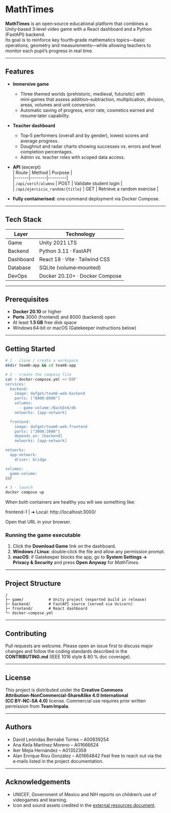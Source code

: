 # MathTimes

**MathTimes** is an open‑source educational platform that combines a Unity‑based 3‑level video game with a React dashboard and a Python (FastAPI) backend.  
Its goal is to reinforce key fourth‑grade mathematics topics—basic operations, geometry and measurements—while allowing teachers to monitor each pupil’s progress in real time.

---

## Features

- **Immersive game**  
  - Three themed worlds (prehistoric, medieval, futuristic) with mini‑games that assess addition–subtraction, multiplication, division, areas, volumes and unit conversion.  
  - Automatic saving of progress, error rate, cosmetics earned and resume‑later capability.

- **Teacher dashboard**  
  - Top‑5 performers (overall and by gender), lowest scores and average progress.  
  - Doughnut and radar charts showing successes vs. errors and level completion percentages.  
  - Admin vs. teacher roles with scoped data access.

- **API** (excerpt)  
  | Route | Method | Purpose |  
  |-------|--------|---------|  
  | `/api/verif/alumno` | POST | Validate student login |  
  | `/api/ejercicio_random/{title}` | GET | Retrieve a random exercise |  

- **Fully containerised**: one‑command deployment via Docker Compose.

---

## Tech Stack

| Layer        | Technology |
|--------------|------------|
| Game         | Unity 2021 LTS |
| Backend      | Python 3.11 · FastAPI |
| Dashboard    | React 18 · Vite · Tailwind CSS |
| Database     | SQLite (volume‑mounted) |
| DevOps       | Docker 20.10+ · Docker Compose |

---

## Prerequisites

- **Docker 20.10** or higher  
- **Ports** 3000 (frontend) and 8000 (backend) open  
- At least **1.5 GB** free disk space  
- Windows 64‑bit or macOS (Gatekeeper instructions below)

---

## Getting Started

```bash
# 1 · clone / create a workspace
mkdir team6-app && cd team6-app

# 2 · create the compose file
cat > docker-compose.yml <<'EOF'
services:
  backend:
    image: dafget/team6-web-backend
    ports: ["8000:8000"]
    volumes:
      - game-volume:/BackEnd/db
    networks: [app-network]

  frontend:
    image: dafget/team6-web-frontend
    ports: ["3000:3000"]
    depends_on: [backend]
    networks: [app-network]

networks:
  app-network:
    driver: bridge

volumes:
  game-volume:
EOF

# 3 · launch
docker compose up
```

When both containers are healthy you will see something like:

frontend-1 | ➜  Local:   http://localhost:3000/

Open that URL in your browser.

### Running the game executable

1. Click the **Download Game** link on the dashboard.
2. **Windows / Linux**: double‑click the file and allow any permission prompt.
3. **macOS**: if Gatekeeper blocks the app, go to **System Settings → Privacy & Security** and press **Open Anyway** for *MathTimes*.

---

## Project Structure
```
/
├─ game/           # Unity project (exported build in release)
├─ backend/        # FastAPI source (served via Uvicorn)
├─ frontend/       # React dashboard
└─ docker-compose.yml
```
---

## Contributing

Pull requests are welcome. Please open an issue first to discuss major changes and follow the coding standards described in the **CONTRIBUTING.md** (IEEE 1016 style & 80 % doc coverage).

---

## License

This project is distributed under the **Creative Commons Attribution‑NonCommercial‑ShareAlike 4.0 International (CC BY‑NC‑SA 4.0)** license.
Commercial use requires prior written permission from **Team Impala**.

---

## Authors

* David Leónidas Bernabé Torres – A00839254
* Ana Keila Martínez Moreno – A01666624
* Iker Mejía Hernández – A01352358
* Alan Enrique Riou González – A01664842
  Feel free to reach out via the e‑mails listed in the project documentation.

---

## Acknowledgements

* UNICEF, Government of Mexico and NIH reports on children’s use of videogames and learning.
* Icon and sound assets credited in the [external resources document](link‑to‑Google Doc).
